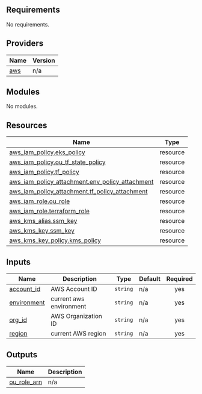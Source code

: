 <!-- BEGIN_TF_DOCS -->
## Requirements

No requirements.

## Providers

| Name | Version |
|------|---------|
| <a name="provider_aws"></a> [aws](#provider\_aws) | n/a |

## Modules

No modules.

## Resources

| Name | Type |
|------|------|
| [aws_iam_policy.eks_policy](https://registry.terraform.io/providers/hashicorp/aws/latest/docs/resources/iam_policy) | resource |
| [aws_iam_policy.ou_tf_state_policy](https://registry.terraform.io/providers/hashicorp/aws/latest/docs/resources/iam_policy) | resource |
| [aws_iam_policy.tf_policy](https://registry.terraform.io/providers/hashicorp/aws/latest/docs/resources/iam_policy) | resource |
| [aws_iam_policy_attachment.env_policy_attachment](https://registry.terraform.io/providers/hashicorp/aws/latest/docs/resources/iam_policy_attachment) | resource |
| [aws_iam_policy_attachment.tf_policy_attachment](https://registry.terraform.io/providers/hashicorp/aws/latest/docs/resources/iam_policy_attachment) | resource |
| [aws_iam_role.ou_role](https://registry.terraform.io/providers/hashicorp/aws/latest/docs/resources/iam_role) | resource |
| [aws_iam_role.terraform_role](https://registry.terraform.io/providers/hashicorp/aws/latest/docs/resources/iam_role) | resource |
| [aws_kms_alias.ssm_key](https://registry.terraform.io/providers/hashicorp/aws/latest/docs/resources/kms_alias) | resource |
| [aws_kms_key.ssm_key](https://registry.terraform.io/providers/hashicorp/aws/latest/docs/resources/kms_key) | resource |
| [aws_kms_key_policy.kms_policy](https://registry.terraform.io/providers/hashicorp/aws/latest/docs/resources/kms_key_policy) | resource |

## Inputs

| Name | Description | Type | Default | Required |
|------|-------------|------|---------|:--------:|
| <a name="input_account_id"></a> [account\_id](#input\_account\_id) | AWS Account ID | `string` | n/a | yes |
| <a name="input_environment"></a> [environment](#input\_environment) | current aws environment | `string` | n/a | yes |
| <a name="input_org_id"></a> [org\_id](#input\_org\_id) | AWS Organization ID | `string` | n/a | yes |
| <a name="input_region"></a> [region](#input\_region) | current AWS region | `string` | n/a | yes |

## Outputs

| Name | Description |
|------|-------------|
| <a name="output_ou_role_arn"></a> [ou\_role\_arn](#output\_ou\_role\_arn) | n/a |
<!-- END_TF_DOCS -->